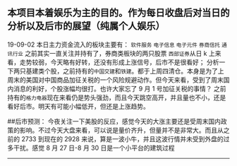 #

## 本项目本着娱乐为主的目的。作为每日收盘后对当日的分析以及后市的展望（纯属个人娱乐）

19-09-02
本日主力资金流入的板块主要有：
`软件服务`
`电子信息`
`电子元件`
`券商信托`
`通讯行业`
之前其实一直关注并持有了，券商类板块的两只股票
`西部证券`从日 k 上来看，走势较弱，今天略有好转，还没有形成上涨信号，后市不是很看好；
分析一下两只基建类个股，之前持有的`中国交建`和`铁建`。都于上周四清仓。本身是为了上周末的美国对中国商品加征关税的一个风险规避动作。但今天来看，受到了周末国内消息的利好，个股涨幅均很打。也许大家忘了 9 月 1 号加征关税的事情？
之前持有的`格力电器`现在来看仍是势头强劲，而且今天跳空高开，并且量也不小，还是看好后市。明天有可能小幅低开，但还是上涨趋势。

##后市预测：
今夜关注一下美股的反应，感觉今天的大涨主要还是受周末国内政策的影响。不过今天大盘来看，可以说是量价齐升，但量并不是非常大。而且从之前的 2733 到现在的 2928 来说，算是一波小牛，并且这波行情并未受到外盘的过多干扰。感觉 8 月 27 日-8 月 30 日是一个小平台的建筑过程

---
